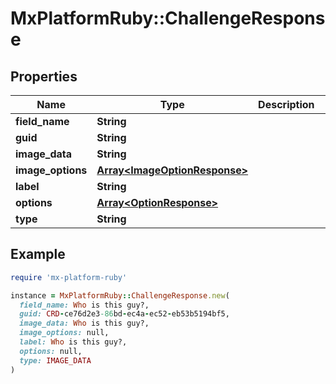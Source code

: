 # MxPlatformRuby::ChallengeResponse

## Properties

| Name | Type | Description | Notes |
| ---- | ---- | ----------- | ----- |
| **field_name** | **String** |  | [optional] |
| **guid** | **String** |  | [optional] |
| **image_data** | **String** |  | [optional] |
| **image_options** | [**Array&lt;ImageOptionResponse&gt;**](ImageOptionResponse.md) |  | [optional] |
| **label** | **String** |  | [optional] |
| **options** | [**Array&lt;OptionResponse&gt;**](OptionResponse.md) |  | [optional] |
| **type** | **String** |  | [optional] |

## Example

```ruby
require 'mx-platform-ruby'

instance = MxPlatformRuby::ChallengeResponse.new(
  field_name: Who is this guy?,
  guid: CRD-ce76d2e3-86bd-ec4a-ec52-eb53b5194bf5,
  image_data: Who is this guy?,
  image_options: null,
  label: Who is this guy?,
  options: null,
  type: IMAGE_DATA
)
```

